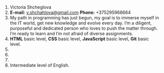 1. Victoria Shcheglova
1. **E-mail:** v.shchahlova@gmail.com
   **Phone:** +375295968664
1. My path in programming has just begun, my goal is to immerse myself in the IT world, get new knowledge and evolve every day. I’m a diligent, purposeful and dedicated person who loves to push the matter through. I’m ready to learn and I’m not afraid of diverse assignments.
1. **HTML** basic level, **CSS** basic level, **JavaScript** basic level, **Git** basic level.
1. 
1. 
1. 
1. Intermediate level of English.